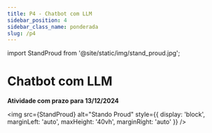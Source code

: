 ```yaml
---
title: P4 - Chatbot com LLM
sidebar_position: 4
sidebar_class_name: ponderada
slug: /p4
---
```


import StandProud from '@site/static/img/stand_proud.jpg';

# Chatbot com LLM

**Atividade com prazo para 13/12/2024**

<img 
  src={StandProud}
  alt="Stando Proud" 
  style={{ 
    display: 'block',
    marginLeft: 'auto',
    maxHeight: '40vh',
    marginRight: 'auto'
  }} 
/>
<br/>
